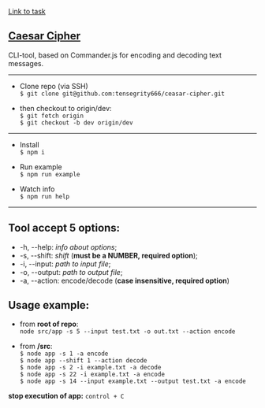 [Link to task](https://github.com/rolling-scopes-school/nodejs-course-template/blob/master/TASKS.md)

## [Caesar Cipher](https://en.wikipedia.org/wiki/Caesar_cipher)
CLI-tool, based on Commander.js for encoding and decoding text messages.

- - -

- Clone repo (via SSH)<br>
`$ git clone git@github.com:tensegrity666/ceasar-cipher.git`

- then checkout to origin/dev:<br>
`$ git fetch origin`<br>
`$ git checkout -b dev origin/dev`

- - -

- Install<br>
`$ npm i`

- Run example<br>
`$ npm run example`

- Watch info<br>
`$ npm run help`
- - -



## Tool accept 5 options:
- -h, --help: _info about options_;
- -s, --shift: _shift_ (__must be a NUMBER, required option__);
- -i, --input: _path to input file_;
- -o, --output: _path to output file_;
- -a, --action: encode/decode (__case insensitive, required option__)


## Usage example:
- from __root of repo__:<br>
`node src/app -s 5 --input test.txt -o out.txt --action encode`<br>

- from __/src__:<br>
`$ node app -s 1 -a encode`<br>
`$ node app --shift 1 --action decode`<br>
`$ node app -s 2 -i example.txt -a decode`<br>
`$ node app -s 22 -i example.txt -a encode`<br>
`$ node app -s 14 --input example.txt --output test.txt -a encode`<br>

__stop execution of app:__ `control + C`
